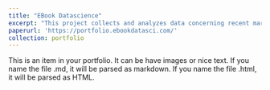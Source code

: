 ```yaml
---
title: "EBook Datascience"
excerpt: "This project collects and analyzes data concerning recent market trends in e-book sales on the Amazon Kindle store. Product quality was competitive with existing products, but data collection in particular involved far too much regular time investment to upkeep."
paperurl: 'https://portfolio.ebookdatasci.com/'
collection: portfolio
---
```


This is an item in your portfolio. It can be have images or nice text. If you name the file .md, it will be parsed as markdown. If you name the file .html, it will be parsed as HTML. 
